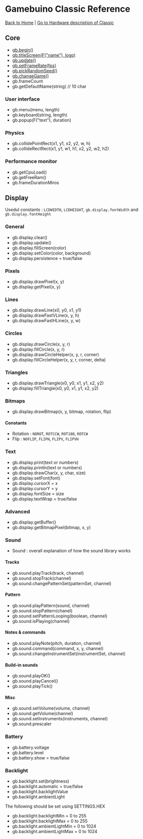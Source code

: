 
# Gamebuino Classic Reference

[Back to Home](./../../../README.MD) | [Go to Hardware description of Classic](./../README.MD)

## Core

- [gb.begin()](./gb-begin.md)
- [gb.titleScreen(F("name"), logo)](./gb-titleScreen.md)
- [gb.update()](./gb-update.md)
- [gb.setFrameRate(fps)](./gb-setFrameRate.md)
- [gb.pickRandomSeed()](./gb-pickRandomSeed.md)
- [gb.changeGame()](./gb-changeGame.md)
- gb.frameCount
- gb.getDefaultName(string) // 10 char

### User interface

- gb.menu(menu, length)
- gb.keyboard(string, length)
- gb.popup(F("text"), duration)

### Physics

- gb.collidePointRect(x1, y1, x2, y2, w, h)
- gb.collideRectRect(x1, y1, w1, h1, x2, y2, w2, h2)

### Performance monitor

- gb.getCpuLoad()
- gb.getFreeRam()
- gb.frameDurationMiros

## Display

Usedul constants : `LCDWIDTH`, `LCDHEIGHT`, `gb.display.fontWidth` and `gb.display.fontHeight`

### General

- gb.display.clear()
- gb.display.update()
- gb.display.fillScreen(color)
- gb.display.setColor(color, background)
- gb.display.persistence = true/false

### Pixels

- gb.display.drawPixel(x, y)
- gb.display.getPixel(x, y)

### Lines

- gb.display.drawLine(x0, y0, x1, y1)
- gb.display.drawFastVLine(x, y, h)
- gb.display.drawFastHLine(x, y, w)

### Circles

- gb.display.drawCircle(x, y, r)
- gb.display.fillCircle(x, y, r)
- gb.display.drawCircleHelper(x, y, r, corner)
- gb.display.fillCircleHelper(x, y, r, corner, delta)

### Triangles

- gb.display.drawTriangle(x0, y0, x1, y1, x2, y2)
- gb.display.fillTriangle(x0, y0, x1, y1, x2, y2)

### Bitmaps

- gb.display.drawBitmap(x, y, bitmap, rotation, flip)

#### Constants

- Rotation : `NOROT`, `ROTCCW`, `ROT180`, `ROTCW`
- Flip : `NOFLIP`, `FLIPH`, `FLIPV`, `FLIPVH`

### Text

- gb.display.print(text or numbers)
- gb.display.println(text or numbers)
- gb.display.drawChar(x, y, char, size)
- gb.display.setFont(font)
- gb.display.cursorX = x
- gb.display.cursorY = y
- gb.display.fontSize = size
- gb.display.textWrap = true/false

### Advanced

- gb.display.getBuffer()
- gb.display.getBitmapPixel(bitmap, x, y)

### Sound

- Sound : overall explanation of how the sound library works

#### Tracks

- gb.sound.playTrack(track, channel)
- gb.sound.stopTrack(channel)
- gb.sound.changePatternSet(patternSet, channel)

#### Pattern

- gb.sound.playPattern(sound, channel)
- gb.sound.stopPattern(chanel)
- gb.sound.setPatternLooping(boolean, channel)
- gb.sound.isPlaying(channel)

#### Notes & commands

- gb.sound.playNote(pitch, duration, channel)
- gb.sound.command(command, x, y, channel)
- gb.sound.changeInstrumentSet(instrumentSet, channel)

#### Build-in sounds

- gb.sound.playOK()
- gb.sound.playCancel()
- gb.sound.playTick()

#### Misc

- gb.sound.setVolume(volume, channel)
- gb.sound.getVolume(channel)
- gb.sound.setInstruments(instruments, channel)
- gb.sound.prescaler

### Battery

- gb.battery.voltage
- gb.battery.level
- gb.battery.show = true/false

### Backlight

- gb.backlight.set(brightness)
- gb.backlight.automatic = true/false
- gb.backlight.backlightValue
- gb.backlight.ambientLight

The following should be set using SETTINGS.HEX

- gb.backlight.backlightMin = 0 to 255
- gb.backlight.backlightMax = 0 to 255
- gb.backlight.ambientLightMin = 0 to 1024
- gb.backlight.ambientLightMax = 0 to 1024
